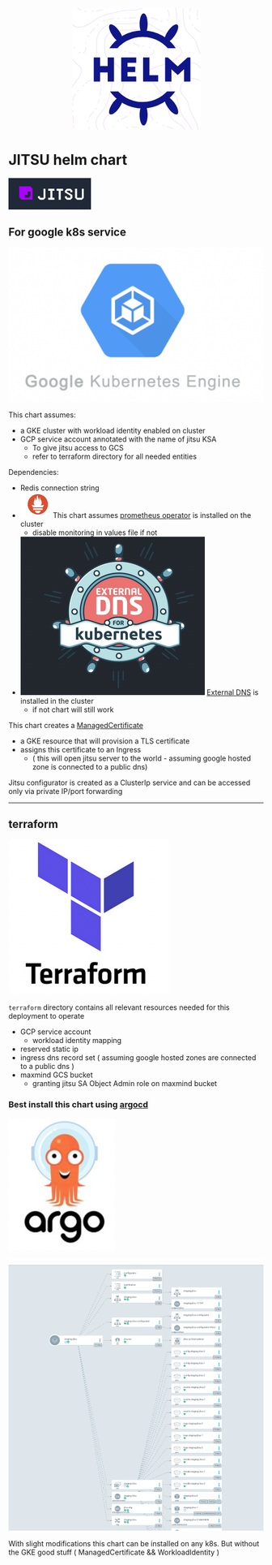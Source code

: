 <p align="center">
<img alt="img_2.png" src="./readme_assets/img_2.png"/>
</p>

# JITSU helm chart
![img_1.png](./readme_assets/img_1.png)

## For google k8s service
![img_3.png](./readme_assets/img_3.png)

This chart assumes:
- a GKE cluster with workload identity enabled on cluster
- GCP service account annotated with the name of jitsu KSA 
  - To give jitsu access to GCS
  - refer to terraform directory for all needed entities 

Dependencies:
- Redis connection string 
- ![img_6.png](./readme_assets/img_6.png) This chart assumes [prometheus operator](https://github.com/bitnami/charts/tree/master/bitnami/kube-prometheus/#installing-the-chart) is installed on the cluster 
  - disable monitoring in values file if not
- ![img_7.png](./readme_assets/edns.png)  [External DNS](https://github.com/kubernetes-sigs/external-dns) is installed in the cluster
  - if not chart will still work


This chart creates a [ManagedCertificate](https://cloud.google.com/kubernetes-engine/docs/how-to/managed-certs) 
- a GKE resource that will provision a TLS certificate
- assigns this certificate to an Ingress
  - ( this will open jitsu server to the world - assuming google hosted zone is connected to a public dns)
  
Jitsu configurator is created as a ClusterIp service and can be accessed only via private IP/port forwarding

---
## terraform
![img_4.png](./readme_assets/img_4.png)

`terraform` directory contains all relevant resources needed for this deployment to operate
- GCP service account
  - workload identity mapping
- reserved static ip
- ingress dns record set ( assuming google hosted zones are connected to a public dns )
- maxmind GCS bucket
  - granting jitsu SA Object Admin role on maxmind bucket


### Best install this chart using [argocd](https://argo-cd.readthedocs.io/en/stable/)

![img_5.png](./readme_assets/img_5.png)

![img.png](./readme_assets/img.png)


With slight modifications this chart can be installed on any k8s.
But without the GKE good stuff
( ManagedCertificate && WorkloadIdentity )
